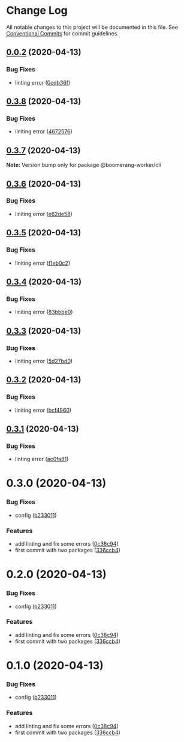 # Change Log

All notable changes to this project will be documented in this file.
See [Conventional Commits](https://conventionalcommits.org) for commit guidelines.

## [0.0.2](https://github.ibm.com/Boomerang/boomerang.worker.base/compare/@boomerang-worker/cli@0.3.0...@boomerang-worker/cli@0.0.2) (2020-04-13)

### Bug Fixes

- linting error ([0cdb36f](https://github.ibm.com/Boomerang/boomerang.worker.base/commit/0cdb36f835b419aa1cc48fc49134cb7f24cb04c3))

## [0.3.8](https://github.ibm.com/Boomerang/boomerang.worker.base/compare/@boomerang-worker/cli@0.3.7...@boomerang-worker/cli@0.3.8) (2020-04-13)

### Bug Fixes

- liniting error ([4672576](https://github.ibm.com/Boomerang/boomerang.worker.base/commit/4672576dd893f10776837bc019ac1a35ff65e0a0))

## [0.3.7](https://github.ibm.com/Boomerang/boomerang.worker.base/compare/@boomerang-worker/cli@0.3.6...@boomerang-worker/cli@0.3.7) (2020-04-13)

**Note:** Version bump only for package @boomerang-worker/cli

## [0.3.6](https://github.ibm.com/Boomerang/boomerang.worker.base/compare/@boomerang-worker/cli@0.3.5...@boomerang-worker/cli@0.3.6) (2020-04-13)

### Bug Fixes

- liniting error ([e62de58](https://github.ibm.com/Boomerang/boomerang.worker.base/commit/e62de583638ec0852c32fdb9702f4a3353473863))

## [0.3.5](https://github.ibm.com/Boomerang/boomerang.worker.base/compare/@boomerang-worker/cli@0.3.4...@boomerang-worker/cli@0.3.5) (2020-04-13)

### Bug Fixes

- liniting error ([f1eb0c2](https://github.ibm.com/Boomerang/boomerang.worker.base/commit/f1eb0c2f88c6e6228950807230fa8c06d89a7e4d))

## [0.3.4](https://github.ibm.com/Boomerang/boomerang.worker.base/compare/@boomerang-worker/cli@0.3.3...@boomerang-worker/cli@0.3.4) (2020-04-13)

### Bug Fixes

- liniting error ([83bbbe0](https://github.ibm.com/Boomerang/boomerang.worker.base/commit/83bbbe0ad58ee32f335855d8241e5f30170cc468))

## [0.3.3](https://github.ibm.com/Boomerang/boomerang.worker.base/compare/@boomerang-worker/cli@0.3.2...@boomerang-worker/cli@0.3.3) (2020-04-13)

### Bug Fixes

- liniting error ([5d27bd0](https://github.ibm.com/Boomerang/boomerang.worker.base/commit/5d27bd0d8f7e9551f7ba6343f0a6d973d5644d5b))

## [0.3.2](https://github.ibm.com/Boomerang/boomerang.worker.base/compare/@boomerang-worker/cli@0.3.1...@boomerang-worker/cli@0.3.2) (2020-04-13)

### Bug Fixes

- liniting error ([bcf4960](https://github.ibm.com/Boomerang/boomerang.worker.base/commit/bcf49607fe896cd585e92050232083be22316f2e))

## [0.3.1](https://github.ibm.com/Boomerang/boomerang.worker.base/compare/@boomerang-worker/cli@0.3.0...@boomerang-worker/cli@0.3.1) (2020-04-13)

### Bug Fixes

- linting error ([ac0fa81](https://github.ibm.com/Boomerang/boomerang.worker.base/commit/ac0fa811444ccc5422aa5ef05df2c2b41efc004a))

# 0.3.0 (2020-04-13)

### Bug Fixes

- config ([b233011](https://github.ibm.com/Boomerang/boomerang.worker.base/commit/b23301103c7a065fc20461fe6d6208f6399cba07))

### Features

- add linting and fix some errors ([0c38c94](https://github.ibm.com/Boomerang/boomerang.worker.base/commit/0c38c9416702638389ea28ed114383e34ba7dc32))
- first commit with two packages ([336ccb4](https://github.ibm.com/Boomerang/boomerang.worker.base/commit/336ccb4d3649a36e07ff2caeffdd8b8d2385132b))

# 0.2.0 (2020-04-13)

### Bug Fixes

- config ([b233011](https://github.ibm.com/Boomerang/boomerang.worker.base/commit/b23301103c7a065fc20461fe6d6208f6399cba07))

### Features

- add linting and fix some errors ([0c38c94](https://github.ibm.com/Boomerang/boomerang.worker.base/commit/0c38c9416702638389ea28ed114383e34ba7dc32))
- first commit with two packages ([336ccb4](https://github.ibm.com/Boomerang/boomerang.worker.base/commit/336ccb4d3649a36e07ff2caeffdd8b8d2385132b))

# 0.1.0 (2020-04-13)

### Bug Fixes

- config ([b233011](https://github.ibm.com/Boomerang/boomerang.worker.base/commit/b23301103c7a065fc20461fe6d6208f6399cba07))

### Features

- add linting and fix some errors ([0c38c94](https://github.ibm.com/Boomerang/boomerang.worker.base/commit/0c38c9416702638389ea28ed114383e34ba7dc32))
- first commit with two packages ([336ccb4](https://github.ibm.com/Boomerang/boomerang.worker.base/commit/336ccb4d3649a36e07ff2caeffdd8b8d2385132b))
